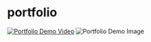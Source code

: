 # portfolio
[![Portfolio Demo Video](https://drive.google.com/file/d/12zjKMe5AdFFVtER27oLd-uYz7cH0ZzXz/view?usp=sharing)](https://drive.google.com/file/d/12zjKMe5AdFFVtER27oLd-uYz7cH0ZzXz/view?usp=sharing)
![Portfolio Demo Image](https://drive.google.com/file/d/1LA-lQjskVUlxsSWlT9Be2ZVaQsf-CADj/view?usp=sharing)
